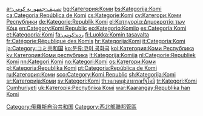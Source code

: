 [ar:تصنيف:جمهورية
كومي](https://zh.wikipedia.org/wiki/ar:تصنيف:جمهورية_كومي "wikilink")
[bg:Категория:Коми](https://zh.wikipedia.org/wiki/bg:Категория:Коми "wikilink")
[bs:Kategorija:Komi](https://zh.wikipedia.org/wiki/bs:Kategorija:Komi "wikilink")
[ca:Categoria:República de
Komi](https://zh.wikipedia.org/wiki/ca:Categoria:República_de_Komi "wikilink")
[cs:Kategorie:Komi](https://zh.wikipedia.org/wiki/cs:Kategorie:Komi "wikilink")
[cv:Категори:Коми
Республики](https://zh.wikipedia.org/wiki/cv:Категори:Коми_Республики "wikilink")
[de:Kategorie:Republik
Komi](https://zh.wikipedia.org/wiki/de:Kategorie:Republik_Komi "wikilink")
[el:Κατηγορία:Δημοκρατία των
Κόμι](https://zh.wikipedia.org/wiki/el:Κατηγορία:Δημοκρατία_των_Κόμι "wikilink")
[en:Category:Komi
Republic](https://zh.wikipedia.org/wiki/en:Category:Komi_Republic "wikilink")
[eo:Kategorio:Komiio](https://zh.wikipedia.org/wiki/eo:Kategorio:Komiio "wikilink")
[es:Categoría:Komi](https://zh.wikipedia.org/wiki/es:Categoría:Komi "wikilink")
[et:Kategooria:Komi](https://zh.wikipedia.org/wiki/et:Kategooria:Komi "wikilink")
[fa:رده:کومی](https://zh.wikipedia.org/wiki/fa:رده:کومی "wikilink")
[fi:Luokka:Komin
tasavalta](https://zh.wikipedia.org/wiki/fi:Luokka:Komin_tasavalta "wikilink")
[fr:Catégorie:République des
Komis](https://zh.wikipedia.org/wiki/fr:Catégorie:République_des_Komis "wikilink")
[hr:Kategorija:Komi](https://zh.wikipedia.org/wiki/hr:Kategorija:Komi "wikilink")
[it:Categoria:Komi](https://zh.wikipedia.org/wiki/it:Categoria:Komi "wikilink")
[ja:Category:コミ共和国](https://zh.wikipedia.org/wiki/ja:Category:コミ共和国 "wikilink")
[ko:분류:코미 공화국](https://zh.wikipedia.org/wiki/ko:분류:코미_공화국 "wikilink")
[koi:Категория:Коми
Республика](https://zh.wikipedia.org/wiki/koi:Категория:Коми_Республика "wikilink")
[kv:Категория:Коми
республика](https://zh.wikipedia.org/wiki/kv:Категория:Коми_республика "wikilink")
[lt:Kategorija:Komija](https://zh.wikipedia.org/wiki/lt:Kategorija:Komija "wikilink")
[nl:Categorie:Republiek
Komi](https://zh.wikipedia.org/wiki/nl:Categorie:Republiek_Komi "wikilink")
[nn:Kategori:Komi](https://zh.wikipedia.org/wiki/nn:Kategori:Komi "wikilink")
[no:Kategori:Komi](https://zh.wikipedia.org/wiki/no:Kategori:Komi "wikilink")
[os:Категори:Коми](https://zh.wikipedia.org/wiki/os:Категори:Коми "wikilink")
[pl:Kategoria:Republika
Komi](https://zh.wikipedia.org/wiki/pl:Kategoria:Republika_Komi "wikilink")
[pt:Categoria:República de
Komi](https://zh.wikipedia.org/wiki/pt:Categoria:República_de_Komi "wikilink")
[ru:Категория:Коми](https://zh.wikipedia.org/wiki/ru:Категория:Коми "wikilink")
[sco:Category:Komi
Republic](https://zh.wikipedia.org/wiki/sco:Category:Komi_Republic "wikilink")
[sh:Kategorija:Komi](https://zh.wikipedia.org/wiki/sh:Kategorija:Komi "wikilink")
[sr:Категорија:Коми](https://zh.wikipedia.org/wiki/sr:Категорија:Коми "wikilink")
[sv:Kategori:Komi](https://zh.wikipedia.org/wiki/sv:Kategori:Komi "wikilink")
[th:หมวดหมู่:สาธารณรัฐโคมิ](https://zh.wikipedia.org/wiki/th:หมวดหมู่:สาธารณรัฐโคมิ "wikilink")
[tr:Kategori:Komi
Cumhuriyeti](https://zh.wikipedia.org/wiki/tr:Kategori:Komi_Cumhuriyeti "wikilink")
[uk:Категорія:Республіка
Комі](https://zh.wikipedia.org/wiki/uk:Категорія:Республіка_Комі "wikilink")
[war:Kaarangay:Republika han
Komi](https://zh.wikipedia.org/wiki/war:Kaarangay:Republika_han_Komi "wikilink")

[Category:俄羅斯自治共和国](https://zh.wikipedia.org/wiki/Category:俄羅斯自治共和国 "wikilink")
[Category:西北部聯邦管區](https://zh.wikipedia.org/wiki/Category:西北部聯邦管區 "wikilink")